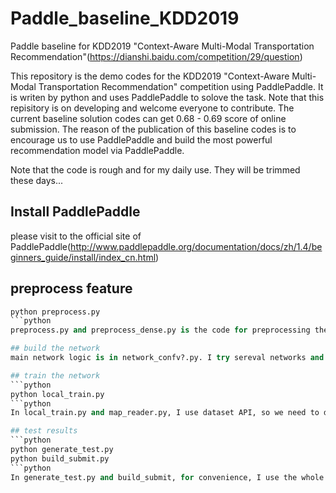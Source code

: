 # Paddle_baseline_KDD2019
Paddle baseline for KDD2019 "Context-Aware Multi-Modal Transportation Recommendation"(https://dianshi.baidu.com/competition/29/question)

This repository is the demo codes for the  KDD2019 "Context-Aware Multi-Modal Transportation Recommendation" competition using PaddlePaddle. It is writen by python and uses PaddlePaddle to solove the task. Note that this repisitory is on developing and welcome everyone to contribute. The current baseline solution codes can get 0.68 - 0.69 score of online submission. 
The reason of the publication of this baseline codes is to encourage us to use PaddlePaddle and build the most powerful recommendation model via PaddlePaddle.

Note that the code is rough and for my daily use. They will be trimmed these days...
## Install PaddlePaddle
please visit to the official site of PaddlePaddle(http://www.paddlepaddle.org/documentation/docs/zh/1.4/beginners_guide/install/index_cn.html) 
## preprocess feature
```python
python preprocess.py
```python
preprocess.py and preprocess_dense.py is the code for preprocessing the raw. the two versions are provided to dealing with all sparse feature and sparse plus dense feature. Correspondly, pre_process_test.py and pre_test_dense.py are the codes to preproccess test raw data. 

## build the network
main network logic is in network_confv?.py. I try sereval networks and public some of them. There may be some mistakes on the networks but all of them are functional. the networks are base on fm & deep related algorithms

## train the network
```python
python local_train.py
```python
In local_train.py and map_reader.py, I use dataset API, so we need to download the correspond .whl package or clone codes on develop branch of PaddlePaddle

## test results
```python
python generate_test.py
python build_submit.py
```python
In generate_test.py and build_submit, for convenience, I use the whole train data to train the network and test the network with provided data without label



